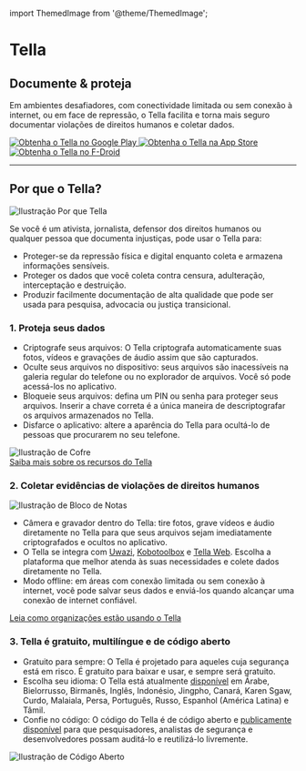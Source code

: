 import ThemedImage from '@theme/ThemedImage';

<div id="intro">
    <div className="intro-column" id="intro-column1">
        <h1>Tella</h1>
        <h2>Documente & proteja</h2>
        <p>Em ambientes desafiadores, com conectividade limitada ou sem conexão à internet, ou em face de repressão, o Tella facilita e torna mais seguro documentar violações de direitos humanos e coletar dados.</p>
        <div className="download">
            <a href="https://play.google.com/store/apps/details?id=org.hzontal.tella" target="_blank">
                <img className="badge" src="img/google-play-badge.png" alt="Obtenha o Tella no Google Play"/>
            </a>
            <a href="https://apps.apple.com/us/app/tella-document-protect/id1598152580" target="_blank">
                <img className="badge" src="img/app-store-badge.svg" id="apple-store-badge" alt="Obtenha o Tella na App Store"/>
            </a>
            <a href="https://f-droid.org/packages/org.hzontal.tellaFOSS">
                <img className="badge" src="https://fdroid.gitlab.io/artwork/badge/get-it-on.png" alt="Obtenha o Tella no F-Droid" />
            </a>
        </div>
    </div>
    <div className="intro-column" id="intro-column2">
        <ThemedImage
            alt="Captura de tela do aplicativo Tella no Android. Mostra as conexões com o Tella Web Uwazi e a estrutura de pastas que mostra que, dentro do Tella, os usuários podem gravar e salvar imagens, vídeos e áudios de forma segura e criptografada."
            className="screen"
            sources={{
                light: 'img/home-black.png',
                dark: 'img/home-white.png',
              }}/>
    </div>
</div>

<hr></hr>

<div className="section">
    <h2>Por que o Tella?</h2>
    <div className="columns">
        <div className="column" id="section-column1">
            <img className="home-illustrations" src="img/why-tella.png" alt="Ilustração Por que Tella" />
        </div>
        <div className="column" id="section-column2">
            <p>Se você é um ativista, jornalista, defensor dos direitos humanos ou qualquer pessoa que documenta injustiças, pode usar o Tella para:</p>
            <ul>
                <li><span className="emphasis">Proteger-se</span> da repressão física e digital enquanto coleta e armazena informações sensíveis.</li>
                <li><span className="emphasis">Proteger os dados que você coleta</span> contra censura, adulteração, interceptação e destruição.</li>
                <li><span className="emphasis">Produzir facilmente documentação de alta qualidade</span> que pode ser usada para pesquisa, advocacia ou justiça transicional.</li>
            </ul>
        </div>
    </div>
</div>

<div className="section">
    <h3>1. Proteja seus dados</h3>
    <div className="columns">
        <div className="column" id="section-column1">
            <ul>
                <li><span className="emphasis">Criptografe seus arquivos:</span> O Tella criptografa automaticamente suas fotos, vídeos e gravações de áudio assim que são capturados.</li>
                <li><span className="emphasis">Oculte seus arquivos no dispositivo:</span> seus arquivos são inacessíveis na galeria regular do telefone ou no explorador de arquivos. Você só pode acessá-los no aplicativo.</li>
                <li><span className="emphasis">Bloqueie seus arquivos:</span> defina um PIN ou senha para proteger seus arquivos. Inserir a chave correta é a única maneira de descriptografar os arquivos armazenados no Tella.</li>
                <li><span className="emphasis">Disfarce o aplicativo:</span> altere a aparência do Tella para ocultá-lo de pessoas que procurarem no seu telefone.</li>
            </ul>
        </div>
        <div className="column" id="section-column2">
            <img className="home-illustrations" src="img/vault.png" alt="Ilustração de Cofre" />
        </div>
    </div>
    <a type="button" href="features" className="clean-btn center button button--primary"> Saiba mais sobre os recursos do Tella </a>  
</div>

<div className="section">
    <h3>2. Coletar evidências de violações de direitos humanos</h3>
    <div className="columns">
        <div className="column" id="section-column1">
            <img className="home-illustrations" src="img/data.png" alt="Ilustração de Bloco de Notas"/>
        </div>
        <div className="column" id="section-column2">
            <ul>
                <li><span className="emphasis">Câmera e gravador dentro do Tella:</span> tire fotos, grave vídeos e áudio diretamente no Tella para que seus arquivos sejam imediatamente criptografados e ocultos no aplicativo.</li>
                <li><span className="emphasis">O Tella se integra</span> com <a href="for-organizations#uwazi">Uwazi</a>, <a href="for-organizations#open-data-kit-odk">Kobotoolbox</a> e <a href="for-organizations#tella-web">Tella Web</a>. Escolha a plataforma que melhor atenda às suas necessidades e colete dados diretamente no Tella.</li>
                <li><span className="emphasis">Modo offline:</span> em áreas com conexão limitada ou sem conexão à internet, você pode salvar seus dados e enviá-los quando alcançar uma conexão de internet confiável.</li>
            </ul>
        </div>
    </div> 
    <a type="button" href="user-stories" className="clean-btn center button button--primary"> Leia como organizações estão usando o Tella </a>    
</div>

<div className="section">
    <h3>3. Tella é gratuito, multilíngue e de código aberto</h3>
    <div className="columns">
        <div className="column" id="section-column1">
            <ul>
                <li><span className="emphasis">Gratuito para sempre:</span> O Tella é projetado para aqueles cuja segurança está em risco. É gratuito para baixar e usar, e sempre será gratuito.</li>
                <li><span className="emphasis">Escolha seu idioma:</span> O Tella está atualmente <a href="faq#what-languages-is-tella-available-in">disponível</a> em Árabe, Bielorrusso, Birmanês, Inglês, Indonésio, Jingpho, Canará, Karen Sgaw, Curdo, Malaiala, Persa, Português, Russo, Espanhol (América Latina) e Tâmil.</li>
                <li><span className="emphasis">Confie no código:</span> O código do Tella é de código aberto e <a href="open-source">publicamente disponível</a> para que pesquisadores, analistas de segurança e desenvolvedores possam auditá-lo e reutilizá-lo livremente.</li>
            </ul>
        </div>
        <div className="column" id="section-column2">
            <img className="home-illustrations" src="img/open-source.png" alt="Ilustração de Código Aberto" />
        </div>
    </div>
</div>
